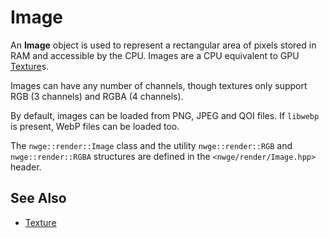 # Image

An **Image** object is used to represent a rectangular area of pixels stored in
RAM and accessible by the CPU. Images are a CPU equivalent to GPU
[Texture](Texture)s.

Images can have any number of channels, though textures only support RGB (3
channels) and RGBA (4 channels).

By default, images can be loaded from PNG, JPEG and QOI files. If `libwebp` is
present, WebP files can be loaded too.

The `nwge::render::Image` class and the utility `nwge::render::RGB` and
`nwge::render::RGBA` structures are defined in the `<nwge/render/Image.hpp>`
header.

## See Also

* [Texture](Texture)
